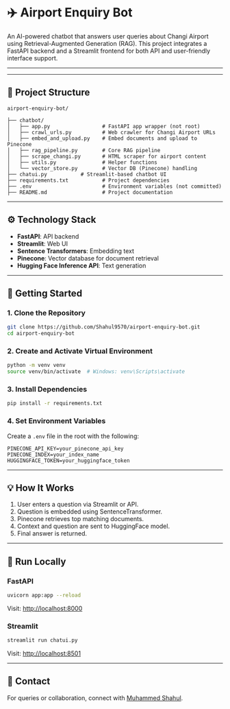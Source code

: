 # ✈️ Airport Enquiry Bot

An AI-powered chatbot that answers user queries about Changi Airport using Retrieval-Augmented Generation (RAG). This project integrates a FastAPI backend and a Streamlit frontend for both API and user-friendly interface support.

---



---

## 📁 Project Structure

```
airport-enquiry-bot/
                      
├── chatbot/
│   ├── app.py                 # FastAPI app wrapper (not root)
│   ├── crawl_urls.py          # Web crawler for Changi Airport URLs
│   ├── embed_and_upload.py    # Embed documents and upload to Pinecone
│   ├── rag_pipeline.py        # Core RAG pipeline
│   ├── scrape_changi.py       # HTML scraper for airport content
│   ├── utils.py               # Helper functions
│   └── vector_store.py        # Vector DB (Pinecone) handling
├── chatui.py           # Streamlit-based chatbot UI
├── requirements.txt           # Project dependencies
├── .env                       # Environment variables (not committed)
├── README.md                  # Project documentation
```

---

## ⚙️ Technology Stack

* **FastAPI**: API backend
* **Streamlit**: Web UI
* **Sentence Transformers**: Embedding text
* **Pinecone**: Vector database for document retrieval
* **Hugging Face Inference API**: Text generation

---

## 🚀 Getting Started

### 1. Clone the Repository

```bash
git clone https://github.com/Shahul9570/airport-enquiry-bot.git
cd airport-enquiry-bot
```

### 2. Create and Activate Virtual Environment

```bash
python -m venv venv
source venv/bin/activate  # Windows: venv\Scripts\activate
```

### 3. Install Dependencies

```bash
pip install -r requirements.txt
```

### 4. Set Environment Variables

Create a `.env` file in the root with the following:

```
PINECONE_API_KEY=your_pinecone_api_key
PINECONE_INDEX=your_index_name
HUGGINGFACE_TOKEN=your_huggingface_token
```

---

## 💡 How It Works

1. User enters a question via Streamlit or API.
2. Question is embedded using SentenceTransformer.
3. Pinecone retrieves top matching documents.
4. Context and question are sent to HuggingFace model.
5. Final answer is returned.

---


## 📲 Run Locally

### FastAPI

```bash
uvicorn app:app --reload
```

Visit: [http://localhost:8000](http://localhost:8000)

### Streamlit

```bash
streamlit run chatui.py
```

Visit: [http://localhost:8501](http://localhost:8501)

---

## 📢 Contact

For queries or collaboration, connect with [Muhammed Shahul](https://www.linkedin.com/in/muhammedshahul).
